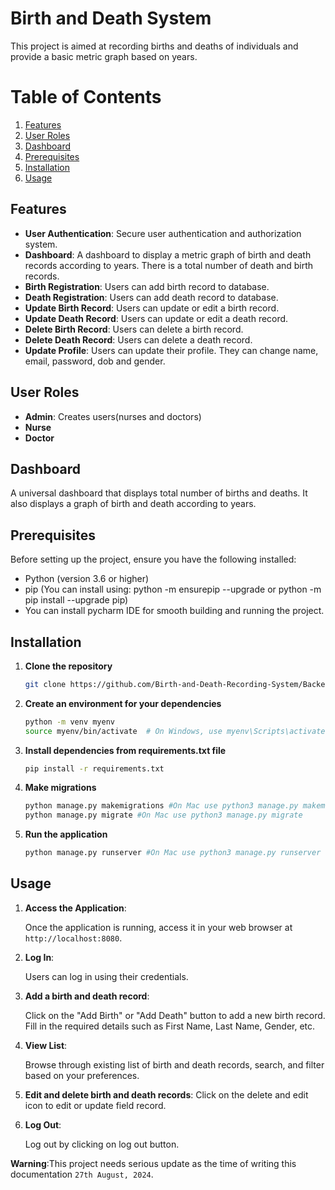 # Birth and Death System
This project is aimed at recording births and deaths of individuals and provide a basic metric graph
based on years.

# Table of Contents
1. [Features](#features)
2. [User Roles](#user-roles)
3. [Dashboard](#dashboard)
4. [Prerequisites](#prerequisites)
5. [Installation](#installation)
6. [Usage](#usage)

## Features
- **User Authentication**: Secure user authentication and authorization system.
- **Dashboard**: A dashboard to display a metric graph of birth and death records according to years. There is a total number of death and birth records.
- **Birth Registration**: Users can add birth record to database.
- **Death Registration**: Users can add death record to database.
- **Update Birth Record**: Users can update or edit a birth record.
- **Update Death Record**: Users can update or edit a death record.
- **Delete Birth Record**: Users can delete a birth record.
- **Delete Death Record**: Users can delete a death record.
- **Update Profile**: Users can update their profile. They can change name, email, password, dob and gender.

## User Roles
- **Admin**: Creates users(nurses and doctors)
- **Nurse**
- **Doctor**

## Dashboard
A universal dashboard that displays total number of births and deaths. It also displays a graph of birth and death according to years.

## Prerequisites

Before setting up the project, ensure you have the following installed:

- Python (version 3.6 or higher)
- pip (You can install using: python -m ensurepip --upgrade or python -m pip install --upgrade pip)
- You can install pycharm IDE for smooth building and running the project.


## Installation
1. **Clone the repository**
    ```bash
    git clone https://github.com/Birth-and-Death-Recording-System/Backend.git
    ```

2. **Create an environment for your dependencies**
    ```bash
    python -m venv myenv
    source myenv/bin/activate  # On Windows, use myenv\Scripts\activate
   ```

3. **Install dependencies from requirements.txt file**
    ```bash
   pip install -r requirements.txt
   ```
   
4. **Make migrations**
    ```bash
   python manage.py makemigrations #On Mac use python3 manage.py makemigrations
   python manage.py migrate #On Mac use python3 manage.py migrate
   ```

5. **Run the application**
    ```bash
   python manage.py runserver #On Mac use python3 manage.py runserver
   ```
   
## Usage
1. **Access the Application**:

   Once the application is running, access it in your web browser at `http://localhost:8080`.

2. **Log In**:

   Users can log in using their credentials.

3. **Add a birth and death record**:

   Click on the "Add Birth" or "Add Death" button to add a new birth record. Fill in the required details such as First Name, Last Name, Gender, etc.

4. **View List**:

   Browse through existing list of birth and death records, search, and filter based on your preferences.

5. **Edit and delete birth and death records**:
Click on the delete and edit icon to edit or update field record.

6. **Log Out**:

    Log out by clicking on log out button.


**Warning**:This project needs serious update as the time of writing this documentation `27th August, 2024`.